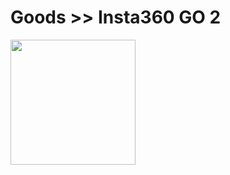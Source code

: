# Goods >> Insta360 GO 2

<img src="https://res.cloudinary.com/silverbirder/image/upload/v1625486582/silver-birder.github.io/purchases/Insta360_GO_2.png" style="width: 200px"/>
